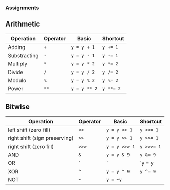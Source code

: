### Assignments
## Arithmetic
|Operation|Operator|Basic|Shortcut|
|---|---|---|---|
|Adding|`+`|`y = y + 1`|`y += 1`|
|Substracting|`-`|`y = y - 1`|`y -= 1`|
|Multiply|`*`|`y = y * 2`|`y *= 2`|
|Divide|`/`|`y = y / 2`|`y /= 2`|
|Modulo|`%`|`y = y % 2`|`y %= 2`|
|Power|`**`|`y = y ** 2`|`y **= 2`|

## Bitwise
|Operation|Operator|Basic|Shortcut|
|---|---|---|---|
|left shift (zero fill)|`<<`|`y = y << 1`|`y <<= 1`|
|right shift (sign preserving)|`>>`|`y = y >> 1`|`y >>= 1`|
|right shift (zero fill)|`>>>`|`y = y >>> 1`|`y >>>= 1`|
|AND|`&`|`y = y & 9`|`y &= 9`|
|OR|`|`|`y = y | 9`|`y |= 9`|
|XOR|`^`|`y = y ^ 9`|`y ^= 9`|
|NOT|`~`|`y = ~y`||
